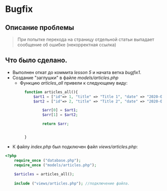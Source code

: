 # Bugfix
## Описание проблемы
> При попытке перехода на страницу отдельной статьи выпадает сообщение об ошибке (некорректная ссылка)
## Что было сделано.
- Выполнен откат до коммита _lesson 5_ и начата ветка _bugfix1_.
- Создание "заглушки" в файле _models/articles.php_
  * Функцию _articles_all_ привели к следующему виду:
      ```php
        function articles_all(){
            $art1 = ["id"=> 1, "title" => "Title 1", "date" => "2020-01-01", "content" => "Lorem ipsum dolor sit amet, consectetur adipiscing elit. Aliquam sapien risus, tempus nec massa ut, venenatis mattis nisi. Ut eu nibh orci."];
            $art2 = ["id"=> 2, "title" => "Title 2", "date" => "2020-01-01", "content" => "Lorem ipsum dolor sit amet, consectetur adipiscing elit. Aliquam sapien risus, tempus nec massa ut, venenatis mattis nisi. Ut eu nibh orci."];
    
                $arr[0] = $art1;
                $arr[1] = $art2;
    
                return $arr;
    
    
        }
      ```
- К файлу _index.php_ был подключен файл _views/articles.php_:
```php
<?php
    require_once ("database.php");
    require_once ("models/articles.php");
    
    $articles = articles_all();
    
    include ("views/articles.php"); //подключение файла.
```
 
